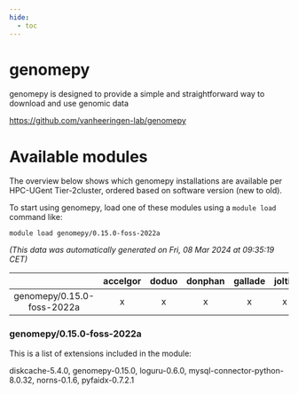 ```yaml
---
hide:
  - toc
---
```


genomepy
========


genomepy is designed to provide a simple and straightforward way to download and use genomic data

https://github.com/vanheeringen-lab/genomepy
# Available modules


The overview below shows which genomepy installations are available per HPC-UGent Tier-2cluster, ordered based on software version (new to old).

To start using genomepy, load one of these modules using a `module load` command like:

```shell
module load genomepy/0.15.0-foss-2022a
```

*(This data was automatically generated on Fri, 08 Mar 2024 at 09:35:19 CET)*  

| |accelgor|doduo|donphan|gallade|joltik|skitty|
| :---: | :---: | :---: | :---: | :---: | :---: | :---: |
|genomepy/0.15.0-foss-2022a|x|x|x|x|x|x|


### genomepy/0.15.0-foss-2022a

This is a list of extensions included in the module:

diskcache-5.4.0, genomepy-0.15.0, loguru-0.6.0, mysql-connector-python-8.0.32, norns-0.1.6, pyfaidx-0.7.2.1